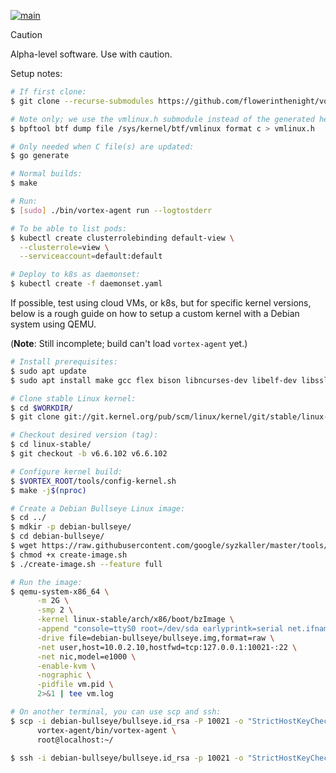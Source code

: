 [![main](https://github.com/flowerinthenight/vortex-agent/actions/workflows/main.yml/badge.svg)](https://github.com/flowerinthenight/vortex-agent/actions/workflows/main.yml)

> [!CAUTION]
> Alpha-level software. Use with caution.

Setup notes:

```sh
# If first clone:
$ git clone --recurse-submodules https://github.com/flowerinthenight/vortex-agent

# Note only; we use the vmlinux.h submodule instead of the generated header.
$ bpftool btf dump file /sys/kernel/btf/vmlinux format c > vmlinux.h

# Only needed when C file(s) are updated:
$ go generate

# Normal builds:
$ make

# Run:
$ [sudo] ./bin/vortex-agent run --logtostderr

# To be able to list pods:
$ kubectl create clusterrolebinding default-view \
  --clusterrole=view \
  --serviceaccount=default:default

# Deploy to k8s as daemonset:
$ kubectl create -f daemonset.yaml
```

If possible, test using cloud VMs, or k8s, but for specific kernel versions, below is a rough guide on how to setup a custom kernel with a Debian system using QEMU.

(**Note**: Still incomplete; build can't load `vortex-agent` yet.)

```sh
# Install prerequisites:
$ sudo apt update
$ sudo apt install make gcc flex bison libncurses-dev libelf-dev libssl-dev debootstrap

# Clone stable Linux kernel:
$ cd $WORKDIR/
$ git clone git://git.kernel.org/pub/scm/linux/kernel/git/stable/linux-stable.git

# Checkout desired version (tag):
$ cd linux-stable/
$ git checkout -b v6.6.102 v6.6.102

# Configure kernel build:
$ $VORTEX_ROOT/tools/config-kernel.sh
$ make -j$(nproc)

# Create a Debian Bullseye Linux image:
$ cd ../
$ mdkir -p debian-bullseye/
$ cd debian-bullseye/
$ wget https://raw.githubusercontent.com/google/syzkaller/master/tools/create-image.sh
$ chmod +x create-image.sh
$ ./create-image.sh --feature full

# Run the image:
$ qemu-system-x86_64 \
      -m 2G \
      -smp 2 \
      -kernel linux-stable/arch/x86/boot/bzImage \
      -append "console=ttyS0 root=/dev/sda earlyprintk=serial net.ifnames=0" \
      -drive file=debian-bullseye/bullseye.img,format=raw \
      -net user,host=10.0.2.10,hostfwd=tcp:127.0.0.1:10021-:22 \
      -net nic,model=e1000 \
      -enable-kvm \
      -nographic \
      -pidfile vm.pid \
      2>&1 | tee vm.log

# On another terminal, you can use scp and ssh:
$ scp -i debian-bullseye/bullseye.id_rsa -P 10021 -o "StrictHostKeyChecking no" \
      vortex-agent/bin/vortex-agent \
      root@localhost:~/

$ ssh -i debian-bullseye/bullseye.id_rsa -p 10021 -o "StrictHostKeyChecking no" root@localhost
```
